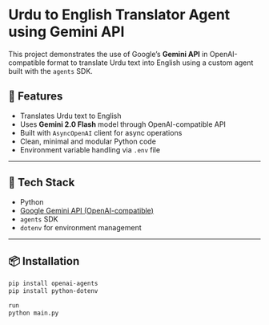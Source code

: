 # Urdu to English Translator Agent using Gemini API

This project demonstrates the use of Google’s **Gemini API** in OpenAI-compatible format to translate Urdu text into English using a custom agent built with the `agents` SDK.

## 🌟 Features

- Translates Urdu text to English
- Uses **Gemini 2.0 Flash** model through OpenAI-compatible API
- Built with `AsyncOpenAI` client for async operations
- Clean, minimal and modular Python code
- Environment variable handling via `.env` file

---

## 🚀 Tech Stack

- Python
- [Google Gemini API (OpenAI-compatible)](https://ai.google.dev/gemini-api/docs/openai)
- `agents` SDK
- `dotenv` for environment management


---

## 📦 Installation

   ```bash
   pip install openai-agents
   pip install python-dotenv
   
   run
   python main.py
